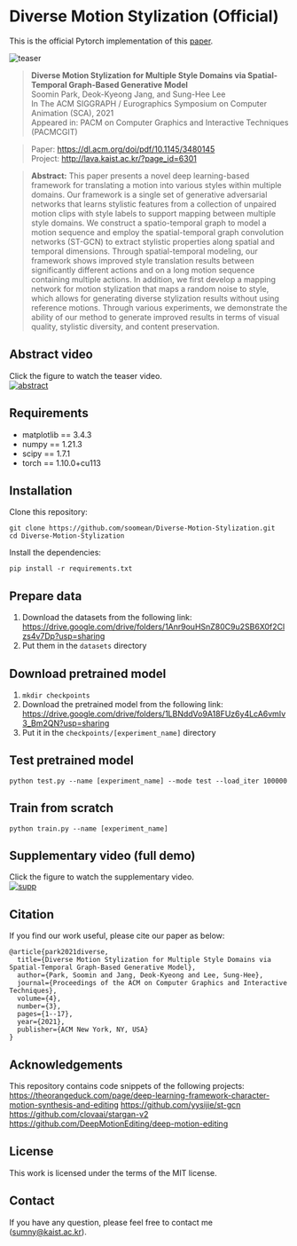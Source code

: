 # Diverse Motion Stylization (Official)
This is the official Pytorch implementation of this [paper](https://dl.acm.org/doi/pdf/10.1145/3480145).

![teaser](./image/teaser.png)

> **Diverse Motion Stylization for Multiple Style Domains via Spatial-Temporal Graph-Based Generative Model** \
> Soomin Park, Deok-Kyeong Jang, and Sung-Hee Lee \
> In The ACM SIGGRAPH / Eurographics Symposium on Computer Animation (SCA), 2021 \
> Appeared in: PACM on Computer Graphics and Interactive Techniques (PACMCGIT)

> Paper: https://dl.acm.org/doi/pdf/10.1145/3480145 \
> Project: http://lava.kaist.ac.kr/?page_id=6301

>**Abstract:** This paper presents a novel deep learning-based framework for translating a motion into various styles within multiple domains. Our framework is a single set of generative adversarial networks that learns stylistic features from a collection of unpaired motion clips with style labels to support mapping between multiple style domains. We construct a spatio-temporal graph to model a motion sequence and employ the spatial-temporal graph convolution networks (ST-GCN) to extract stylistic properties along spatial and temporal dimensions. Through spatial-temporal modeling, our framework shows improved style translation results between significantly different actions and on a long motion sequence containing multiple actions. In addition, we first develop a mapping network for motion stylization that maps a random noise to style, which allows for generating diverse stylization results without using reference motions. Through various experiments, we demonstrate the ability of our method to generate improved results in terms of visual quality, stylistic diversity, and content preservation.

## Abstract video
Click the figure to watch the teaser video. \
[![abstract](./image/abstract.jpg)](https://www.youtube.com/watch?v=iT9P0B8UpFs)

## Requirements
- matplotlib == 3.4.3
- numpy == 1.21.3
- scipy == 1.7.1
- torch == 1.10.0+cu113

## Installation
Clone this repository:
```
git clone https://github.com/soomean/Diverse-Motion-Stylization.git
cd Diverse-Motion-Stylization
```
Install the dependencies:
```
pip install -r requirements.txt
``` 

## Prepare data
1. Download the datasets from the following link: https://drive.google.com/drive/folders/1Anr9ouHSnZ80C9u2SB6X0f2Clzs4v7Dp?usp=sharing
2. Put them in the `datasets` directory

## Download pretrained model
1. `mkdir checkpoints`
2. Download the pretrained model from the following link: https://drive.google.com/drive/folders/1LBNddVo9A18FUz6y4LcA6vmIv3_Bm2QN?usp=sharing
3. Put it in the `checkpoints/[experiment_name]` directory

## Test pretrained model
```
python test.py --name [experiment_name] --mode test --load_iter 100000
```

## Train from scratch
```
python train.py --name [experiment_name]
```

## Supplementary video (full demo)
Click the figure to watch the supplementary video. \
[![supp](./image/supp.jpg)](https://youtu.be/2JPxMr6w3rM)

## Citation
If you find our work useful, please cite our paper as below:
```
@article{park2021diverse,
  title={Diverse Motion Stylization for Multiple Style Domains via Spatial-Temporal Graph-Based Generative Model},
  author={Park, Soomin and Jang, Deok-Kyeong and Lee, Sung-Hee},
  journal={Proceedings of the ACM on Computer Graphics and Interactive Techniques},
  volume={4},
  number={3},
  pages={1--17},
  year={2021},
  publisher={ACM New York, NY, USA}
}
```

## Acknowledgements
This repository contains code snippets of the following projects: \
https://theorangeduck.com/page/deep-learning-framework-character-motion-synthesis-and-editing
https://github.com/yysijie/st-gcn \
https://github.com/clovaai/stargan-v2 \
https://github.com/DeepMotionEditing/deep-motion-editing

## License
This work is licensed under the terms of the MIT license.

## Contact
If you have any question, please feel free to contact me (sumny@kaist.ac.kr).
